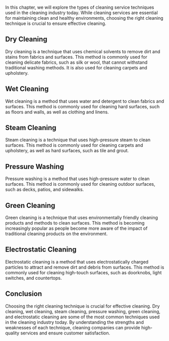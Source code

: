

In this chapter, we will explore the types of cleaning service techniques used in the cleaning industry today. While cleaning services are essential for maintaining clean and healthy environments, choosing the right cleaning technique is crucial to ensure effective cleaning.

Dry Cleaning
------------

Dry cleaning is a technique that uses chemical solvents to remove dirt and stains from fabrics and surfaces. This method is commonly used for cleaning delicate fabrics, such as silk or wool, that cannot withstand traditional washing methods. It is also used for cleaning carpets and upholstery.

Wet Cleaning
------------

Wet cleaning is a method that uses water and detergent to clean fabrics and surfaces. This method is commonly used for cleaning hard surfaces, such as floors and walls, as well as clothing and linens.

Steam Cleaning
--------------

Steam cleaning is a technique that uses high-pressure steam to clean surfaces. This method is commonly used for cleaning carpets and upholstery, as well as hard surfaces, such as tile and grout.

Pressure Washing
----------------

Pressure washing is a method that uses high-pressure water to clean surfaces. This method is commonly used for cleaning outdoor surfaces, such as decks, patios, and sidewalks.

Green Cleaning
--------------

Green cleaning is a technique that uses environmentally friendly cleaning products and methods to clean surfaces. This method is becoming increasingly popular as people become more aware of the impact of traditional cleaning products on the environment.

Electrostatic Cleaning
----------------------

Electrostatic cleaning is a method that uses electrostatically charged particles to attract and remove dirt and debris from surfaces. This method is commonly used for cleaning high-touch surfaces, such as doorknobs, light switches, and countertops.

Conclusion
----------

Choosing the right cleaning technique is crucial for effective cleaning. Dry cleaning, wet cleaning, steam cleaning, pressure washing, green cleaning, and electrostatic cleaning are some of the most common techniques used in the cleaning industry today. By understanding the strengths and weaknesses of each technique, cleaning companies can provide high-quality services and ensure customer satisfaction.

